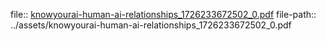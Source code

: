 file:: [knowyourai-human-ai-relationships_1726233672502_0.pdf](../assets/knowyourai-human-ai-relationships_1726233672502_0.pdf)
file-path:: ../assets/knowyourai-human-ai-relationships_1726233672502_0.pdf
